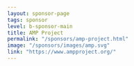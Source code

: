 ```yaml
---
layout: sponsor-page
tags: sponsor
level: b-sponsor-main
title: AMP Project
permalink: "/sponsors/amp-project.html"
image: "/sponsors/images/amp.svg"
link: "https://www.ampproject.org/"
---
```




